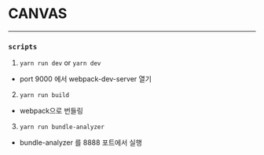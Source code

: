 # CANVAS

---

### `scripts`

1. `yarn run dev` or `yarn dev`

- port 9000 에서 webpack-dev-server 열기

2. `yarn run build`

- webpack으로 번들링

3. `yarn run bundle-analyzer`

- bundle-analyzer 를 8888 포트에서 실행
